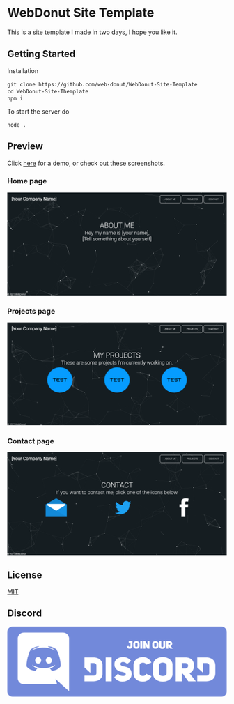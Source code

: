 # WebDonut Site Template
This is a site template I made in two days, I hope you like it.

## Getting Started
Installation
```
git clone https://github.com/web-donut/WebDonut-Site-Template
cd WebDonut-Site-Themplate
npm i
```
To start the server do 
```
node .
```

## Preview
Click [here](https://joeptm.github.io/WebDonut-Site-Template/site/) for a demo, or check out these screenshots.

### Home page
![Preview of Site](/images/image1.png)

### Projects page
![Preview of Site](/images/image2.png)

### Contact page
![Preview of Site](/images/image3.png)

## License
[MIT](https://choosealicense.com/licenses/mit/)

## Discord
[![Discord Server](/images/discord.png)](https://discord.gg/aZrWjEpZUx)
